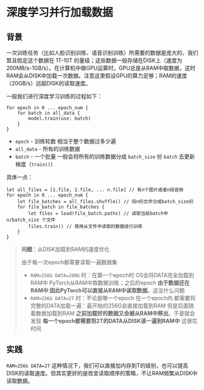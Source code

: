# 深度学习并行加载数据

## 背景

一次训练任务（比如人脸识别训练、语音识别训练）所需要的数据是庞大的，我们暂且假定这个数据在 1T-10T 的量级；这些数据一般存储在DISK上（速度为 200MB/s-1GB/s）。在计算机中做GPU运算时，GPU总是从RAM中取数据，这时RAM会从DISK中加载一次数据。注意这里假设GPU的算力足够；RAM的速度（20GB/s）远超DISK的读取速度。

一般我们进行深度学习训练的过程如下：

```
for epoch in 0 ... epoch_num {
    for batch in all_data {
        model.train(use: batch)
    }
}
```

- `epoch` - 训练轮数 相当于整个数据过多少遍
- `all_data` - 所有的训练数据
- `batch` - 一个批量 一般会将所有的训练数据分成 `batch_size` 份 `batch` 去更新梯度（`train()`）

具体一点：

```
let all_files = [1.file, 2.file, ... n.file] // 有n个图片或者n段音频
for epoch in 0 ... epoch_num {
    let file_batches = all_files.shuffle() // 将n份文件分成batch_size份
    for file_batch in file_batches {
        let files = load(file_batch.paths) // 读取当前batch中 n/batch_size 个文件
        files.train() // 使用从文件中读取的数据进行训练
    }
}
```

> **问题**：从DISK加载到RAM的速度优化
>
> 由于每一次epoch都需要读取一遍数据集
>
> - `RAM=256G DATA=200G` 时：在第一个epoch时 OS会将DATA完全加载到RAM中 PyTorch从RAM中取数据训练；之后的epoch **由于数据还在RAM中 因此PyTorch可以直接从RAM中读取数据**。这没什么问题
> - `RAM=256G DATA=2T` 时：不论是哪一个epoch 在一个epoch内 都需要将完整的DATA加载一遍：最开始的256G会直接加载到RAM 但是后面随着数据加载到RAM **之前加载好的数据又会被从RAM中移出**。于是就会发现 **每一个epoch都需要将2T的DATA从DISK读一遍到RAM中** 这很花时间

## 实践

`RAM=256G DATA=2T` 这种情况下，我们可以直接加内存到T的级别，也可以提高DISK的读取速度。但其实更好的是改变读取顺序的策略，不让RAM频繁从DISK中读取数据。


